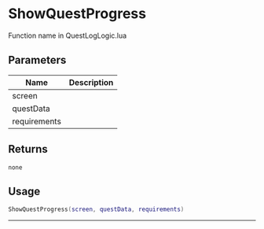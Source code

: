 # ShowQuestProgress

Function name in QuestLogLogic.lua

## Parameters

| Name         | Description |
| ------------ | ----------- |
| screen       |             |
| questData    |             |
| requirements |             |

## Returns

`none`

## Usage

```lua
ShowQuestProgress(screen, questData, requirements)
```

---
